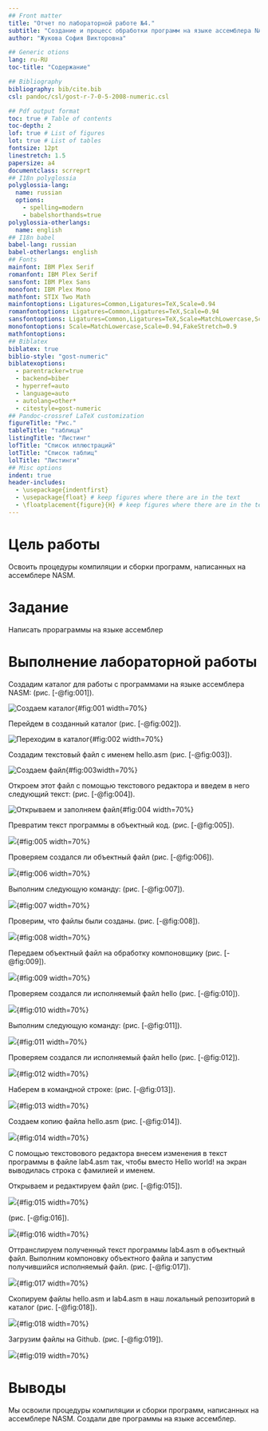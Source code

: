 ```yaml
---
## Front matter
title: "Oтчет пo лабораторной работе №4."
subtitle: "Создание и процесс обработки программ на языке ассемблера NASM"
author: "Жукова София Викторовна"

## Generic otions
lang: ru-RU
toc-title: "Содержание"

## Bibliography
bibliography: bib/cite.bib
csl: pandoc/csl/gost-r-7-0-5-2008-numeric.csl

## Pdf output format
toc: true # Table of contents
toc-depth: 2
lof: true # List of figures
lot: true # List of tables
fontsize: 12pt
linestretch: 1.5
papersize: a4
documentclass: scrreprt
## I18n polyglossia
polyglossia-lang:
  name: russian
  options:
	- spelling=modern
	- babelshorthands=true
polyglossia-otherlangs:
  name: english
## I18n babel
babel-lang: russian
babel-otherlangs: english
## Fonts
mainfont: IBM Plex Serif
romanfont: IBM Plex Serif
sansfont: IBM Plex Sans
monofont: IBM Plex Mono
mathfont: STIX Two Math
mainfontoptions: Ligatures=Common,Ligatures=TeX,Scale=0.94
romanfontoptions: Ligatures=Common,Ligatures=TeX,Scale=0.94
sansfontoptions: Ligatures=Common,Ligatures=TeX,Scale=MatchLowercase,Scale=0.94
monofontoptions: Scale=MatchLowercase,Scale=0.94,FakeStretch=0.9
mathfontoptions:
## Biblatex
biblatex: true
biblio-style: "gost-numeric"
biblatexoptions:
  - parentracker=true
  - backend=biber
  - hyperref=auto
  - language=auto
  - autolang=other*
  - citestyle=gost-numeric
## Pandoc-crossref LaTeX customization
figureTitle: "Рис."
tableTitle: "таблица"
listingTitle: "Листинг"
lofTitle: "Список иллюстраций"
lotTitle: "Список таблиц"
lolTitle: "Листинги"
## Misc options
indent: true
header-includes:
  - \usepackage{indentfirst}
  - \usepackage{float} # keep figures where there are in the text
  - \floatplacement{figure}{H} # keep figures where there are in the text
---
```


# Цель работы

Освоить процедуры компиляции и сборки программ, написанных на ассемблере NASM.

# Задание

Написать прораграммы на языке ассемблер


# Выполнение лабораторной работы

Создадим каталог для работы с программами на языке ассемблера NASM:  (рис. [-@fig:001]).


![Создаем каталог](image/41.png){#fig:001 width=70%}


Перейдем в созданный каталог (рис. [-@fig:002]).


![Переходим в каталог](image/42.png){#fig:002 width=70%}


Создадим текстовый файл с именем hello.asm  (рис. [-@fig:003]).


![Создаем файл](image/43.png){#fig:003width=70%}


Oткроем этот файл с помощью текстового редактора и введем в него следующий текст: (рис. [-@fig:004]).


![Открываем и заполняем файл](image/44.png){#fig:004 width=70%}


 Превратим текст программы в объектный код. (рис. [-@fig:005]).

![](image/45.png){#fig:005 width=70%}


Проверяем создался ли объектный файл (рис. [-@fig:006]).


![](image/46.png){#fig:006 width=70%}


Выполним следующую команду: (рис. [-@fig:007]).


![](image/47.png){#fig:007 width=70%}


Проверим, что файлы были созданы. (рис. [-@fig:008]).


![](image/48.png){#fig:008 width=70%}


Передаем объектный файл на обработку компоновщику (рис. [-@fig:009]).


![](image/49.png){#fig:009 width=70%}


Проверяем создался ли исполняемый файл hello (рис. [-@fig:010]).


![](image/410.png){#fig:010 width=70%}


Выполним следующую команду: (рис. [-@fig:011]).


![](image/411.png){#fig:011 width=70%}


Проверяем создался ли исполняемый файл hello (рис. [-@fig:012]).


![](image/412.png){#fig:012 width=70%}


Наберем в командной строке:  (рис. [-@fig:013]).

![](image/413.png){#fig:013 width=70%}


Создаем копию файла hello.asm (рис. [-@fig:014]).


![](image/414.png){#fig:014 width=70%}


С помощью  текстовового редактора внесем изменения в текст программы в файле lab4.asm так, чтобы вместо Hello world! на экран выводилась строка с фамилией и именем. 


Oткрываем и редактируем файл (рис. [-@fig:015]).


![](image/415.png){#fig:015 width=70%}


(рис. [-@fig:016]).


![](image/416.png){#fig:016 width=70%}

Oттранслируем полученный текст программы lab4.asm в объектный файл. Выполним компоновку объектного файла и запустим получившийся исполняемый файл. (рис. [-@fig:017]).


![](image/417.png){#fig:017 width=70%}


Скопируем файлы hello.asm и lab4.asm в наш локальный репозиторий в каталог (рис. [-@fig:018]).


![](image/418.png){#fig:018 width=70%}


Загрузим файлы на Github.  (рис. [-@fig:019]).


![](image/419.png){#fig:019 width=70%}


# Выводы

Мы освоили процедуры компиляции и сборки программ, написанных на ассемблере NASM. Создали две программы на языке ассемблер.

